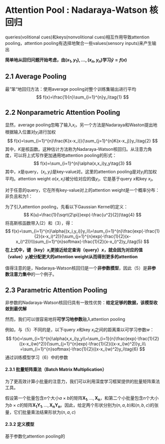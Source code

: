 

# Attention Pool :  Nadaraya-Watson 核回归

queries(volitional cues)和keys(nonvolitional cues)相互作用导致attention pooling，attention pooling有选择地聚合一些values(sensory inputs)来产生输出



**简单地从回归问题开始考虑，由${(x_1,y_1),...,(x_n,y_n)}$学习$\hat{y}=f(x)$**

## 2.1 **Average Pooling**

最”笨“地回归方法：使用average pooling对整个训练集输出进行平均
$$
f(x)=\frac{1}{n}\sum_{i=1}^{n}y_i\tag{1}
$$

## 2.2 **Nonparametric Attention Pooling**

显然，average pooling忽略了输入$x_i$，另一个方法是Nadaraya和Waston提出地根据输入位置对$y_i$进行加权
$$
f(x)=\sum_{i=1}^{n}\frac{K(x-x_i)}{\sum_{j=1}^{n}K(x-x_j)}y_i\tag{2}
$$
其中，$K$是核函数。这种估计方法称为Nadaraya-Watson核回归。从注意力角度，可以将上式写作更加通用地attention pooling的形式：
$$
f(x)=\sum_{i=1}^{n}\alpha(x,x_i)y_y\tag{3}
$$
其中，$x$是query，$(x_i,y_i)$是key-value对。这里的attention pooling是对$y_i$的加权平均。attention weight $\alpha(x,x_i)$被分给对应的值$y_i$，它是基于query $x$和key $x_i$。

对于任意的query，它在所有key-value对上的attention weight是一个概率分布：非负且和为1：

为了引入attention pooling，先看以下Gaussian Kernel的定义：
$$
K(u)=\frac{1}{\sqrt{2\pi}}exp(-\frac{u^2}{2})\tag{4}
$$
将高斯核函数带入(2）和（3），得：
$$
f(x)=\sum_{i=1}^{n}\alpha{(x_i,y_i)}y_i\\=\sum_{i=1}^{n}\frac{exp(-\frac{1}{2}(x-x_i)^2)}{\sum_{j=1}^{n}exp(-\frac{1}{2}(x-x_i)^2)}\\\sum_{i=1}^{n}softmax(-\frac{1}{2}(x-x_i)^2)y_i\tag{5}
$$
**在上式中，键（key）$x_i$更接近给定查询（query）$x$，就会因为对应的值（value）$y_i$被分配更大的attention weight从而得到更多的attention**

值得注意的是，Nadaraya-Watson核回归是一个**非参数模型**，因此（5）是**非参数注意力集中**的一个例子。



## 2.3 Parametric Attention Pooling

非参数的Nadaraya-Watson核回归具有一致性优势：**给定足够的数据，该模型收敛到最优解**

然而，我们可以很容易地将**可学习地参数**融入attention pooling

例如，与（5）不同的是，以下query $x$和key $x_i$之间的距离乘以可学习参数$w$：
$$
f(x)=\sum_{i=1}^{n}\alpha(x,x_i)y_y\\=\sum_{i=1}{n}\frac{exp(-\frac{1}{2}((x-x_i)w)^2)}{\sum_{j=1}^{n}exp(-\frac{1}{2}((x-x_i)w)^2)}y_i\\
=\sum_{i=1}^{n}softmax(-\frac{1}{2}((x-x_i)w)^2)y_i\tag{6}
$$
通过训练模型学习（6）中的参数

#### 2.3.1 批量矩阵乘法（Batch Matrix Multiplication）

为了更高效计算小批量的注意力，我们可以利用深度学习框架提供的批量矩阵乘法工具。

假设第一个批量包含$n$个大小$a \times b$的矩阵$\pmb{X_1},...,\pmb{X_n}$，和第二个小批量包含$n$个大小为$b \times c$的矩阵$\pmb{X_1Y_1},...,\pmb{X_nY_n}$。因此，给定两个形状分别为$(n,a,b)$和$(n,b,c)$的张量，它们批量乘法结果形状为$(n,a,c)$

#### 2.3.2 定义模型

基于参数化attention pooling的

